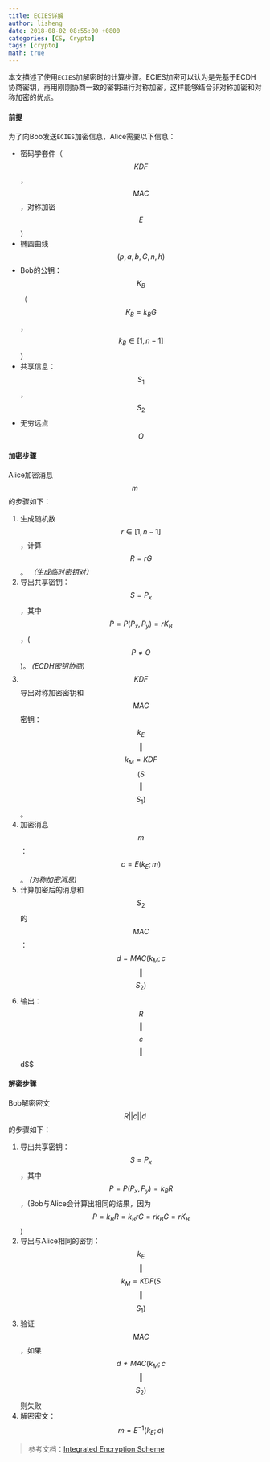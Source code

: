 ```yaml
---
title: ECIES详解
author: lisheng
date: 2018-08-02 08:55:00 +0800
categories: [CS, Crypto]
tags: [crypto]
math: true
---
```


本文描述了使用`ECIES`加解密时的计算步骤。ECIES加密可以认为是先基于ECDH协商密钥，再用刚刚协商一致的密钥进行对称加密，这样能够结合非对称加密和对称加密的优点。

#### 前提
为了向Bob发送`ECIES`加密信息，Alice需要以下信息：
- 密码学套件（ $$KDF$$，$$MAC$$，对称加密$$E$$）
- 椭圆曲线$$(p,a,b,G,n,h)$$
- Bob的公钥：$$K_B$$（$$K_B=k_BG$$，$$k_B\in[1,n-1]$$）
- 共享信息：$$S_1$$，$$S_2$$
- 无穷远点$$O$$


#### 加密步骤
Alice加密消息$$m$$的步骤如下：
1. 生成随机数$$r\in[1,n-1]$$，计算$$R=rG$$。      *（生成临时密钥对）*
2. 导出共享密钥：$$S=P_x$$，其中$$P=P(P_x,P_y)=rK_B$$，($$P \neq O$$)。  *(ECDH密钥协商)*             
3. $$KDF$$导出对称加密密钥和$$MAC$$密钥：$$k_E$$ $$\Vert$$ $$k_M=KDF$$ $$(S$$ $$\Vert$$ $$S_1) $$ 。
4. 加密消息$$m$$：$$c=E(k_E;m)$$。    *(对称加密消息)*
5. 计算加密后的消息和$$S_2$$的$$MAC$$：$$d=MAC(k_M;c$$ $$\Vert$$ $$S_2)$$
6. 输出：$$R$$ $$\Vert$$ $$c$$ $$\Vert$$ d$$


#### 解密步骤
Bob解密密文$$R||c||d$$的步骤如下：
1. 导出共享密钥：$$S=P_x$$，其中$$P=P(P_x,P_y)=k_BR$$，(Bob与Alice会计算出相同的结果，因为$$P=k_BR=k_BrG=rk_BG=rK_B$$)
2. 导出与Alice相同的密钥：$$k_E$$ $$\Vert$$ $$k_M=KDF(S$$ $$\Vert$$ $$S_1)$$
3. 验证$$MAC$$，如果$$d\neq MAC(k_M;c$$ $$\Vert$$ $$S_2)$$则失败
4. 解密密文：$$m=E^{-1}(k_E;c)$$


>参考文档：[Integrated Encryption Scheme](https://en.wikipedia.org/wiki/Integrated_Encryption_Scheme)
